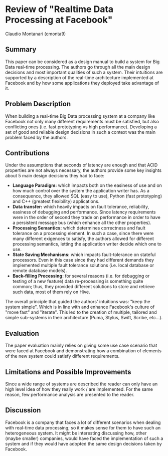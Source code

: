 # Review of "Realtime Data Processing at Facebook"
Claudio Montanari (cmonta9) 


## Summary
[//]: # (Replace this text with a one or two sentence summary of the paper)
This paper can be considered as a design manual to build a system for Big Data real-time processing. The authors go through all the main design decisions and most important qualities of such a system. Their intuitions are supported by a description of the real-time architecture implemented at Facebook and by how some applications they deployed take advantage of it.    


## Problem Description
[//]: # (Replace with text with a description of the problem they were trying to solve and why this is an important problem.)
When building a real-time Big Data processing system at a company like Facebook not only many different requirements must be satisfied, but also conflicting ones (i.e. fast prototyping vs high performance). Developing a set of good and reliable design decisions in such a context was the main problem faced by the authors.   


## Contributions
[//]: # ( Replace this text with a summary of the contributions of the paper. What is the hypothesis of the work?  What is the proposed solution, and what key insight guides their solution?)
Under the assumptions that seconds of latency are enough and that ACID properties are not always necessary, the authors provide some key insights about 5 main design decisions they had to face:  

- __Language Paradigm:__ which impacts both on the easiness of use and on how much control over the system the application writer has. As a consequence, they allowed SQL (easy to use), Python (fast prototyping) and C++ (greatest flexibility) applications.
- __Data transfer:__ which heavily impacts on fault tolerance, reliability, easiness of debugging and performance. Since latency requirements were in the order of second they trade on performance in order to have a persistent message bus (which enhance all the other properties).
- __Processing Semantics:__ which determines correctness and fault tolerance on a processing element. In such a case, since there were many different exigences to satisfy, the authors allowed for different processing semantics, letting the application writer decide which one to use. 
- __State Saving Mechanisms:__ which impacts fault-tolerance on stateful processors. Even in this case since they had different demands they implemented multiple fault tolerance solutions (i.e. local database or remote database models). 
- __Back-filling Processing:__ for several reasons (i.e. for debugging or testing of a new feature) data re-processing is something quite common; thus, they provided different solutions to store and retrieve such data, most of them rely on Hive. 

The overall principle that guided the authors' intuitions was: "keep the system simple". Which is in line with and enhance Facebook's culture of "move fast" and "iterate". This led to the creation of multiple, tailored and simple sub-systems in their architecture (Puma, Stylus, Swift, Scribe, etc...). 


## Evaluation
[//]: # ( Replace this text with a summary of the evaluation in this paper. What did the paper evaluate and was it appropriate?)
The paper evaluation mainly relies on giving some use case scenario that were faced at Facebook and demonstrating how a combination of elements of the new system could satisfy different requirements.  


## Limitations and Possible Improvements
[//]: # ( Replace this text with a discussion of the limitations of the paper. What is one -or more- drawback or limitation of the proposal, and how would you improve it?)
Since a wide range of systems are described the reader can only have an high level idea of how they really work / are implemented. For the same reason, few performance analysis are presented to the reader.  


## Discussion
[//]: # ( Replace this text with at least one thing about the paper you would like to discuss in class. )
Facebook is a company that faces a lot of different scenarios when dealing with real-time data processing; so it makes sense for them to have such an heterogeneous system. It might be interesting discussing how, other (maybe smaller) companies, would have faced the implementation of such a system and if they would have adopted the same design decisions taken by Facebook.  



